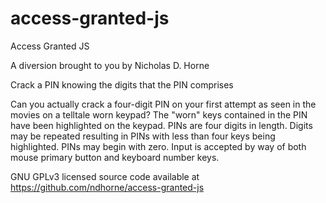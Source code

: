# access-granted-js
Access Granted JS

A diversion brought to you by Nicholas D. Horne

Crack a PIN knowing the digits that the PIN comprises

Can you actually crack a four-digit PIN on your first attempt as seen in the movies on a telltale worn keypad? The "worn" keys contained in the PIN have been highlighted on the keypad. PINs are four digits in length. Digits may be repeated resulting in PINs with less than four keys being highlighted. PINs may begin with zero. Input is accepted by way of both mouse primary button and keyboard number keys.

GNU GPLv3 licensed source code available at https://github.com/ndhorne/access-granted-js
